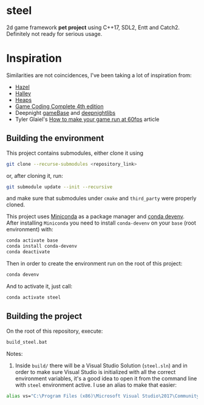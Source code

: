 # steel

2d game framework **pet project** using C++17, SDL2, Entt and Catch2. Definitely not ready for serious
usage.


# Inspiration

Similarities are not coincidences, I've been taking a lot of inspiration from:
* [Hazel](https://github.com/TheCherno/Hazel)
* [Halley](https://github.com/amzeratul/halley)
* [Heaps](https://github.com/HeapsIO/heaps)
* [Game Coding Complete 4th edition](https://github.com/kveratis/GameCode4)
* Deepnight [gameBase](https://github.com/deepnight/gameBase) and [deepnightlibs](https://github.com/deepnight/deepnightLibs)
* Tyler Glaiel's [How to make your game run at 60fps](https://medium.com/@tglaiel/how-to-make-your-game-run-at-60fps-24c61210fe75) article

## Building the environment

This project contains submodules, either clone it using
```bash
git clone --recurse-submodules <repository_link>
```
or, after cloning it, run:
```bash
git submodule update --init --recursive
```
and make sure that submodules under `cmake` and `third_party` were properly cloned.

This project uses [Miniconda](https://docs.conda.io/en/latest/miniconda.html) as a package manager
and [conda devenv](https://github.com/ESSS/conda-devenv). After installing `Miniconda` you need
to install `conda-devenv` on your `base` (root environment) with:

```bash
conda activate base 
conda install conda-devenv
conda deactivate
```

Then in order to create the environment run on the root of this project:
```bash
conda devenv
```

And to activate it, just call:
```bash
conda activate steel
```


## Building the project

On the root of this repository, execute:

```bash
build_steel.bat
```

Notes: 

1. Inside `build/` there will be a Visual Studio Solution (`steel.sln`) and in order to make sure Visual Studio
is initialized with all the correct environment variables, it's a good idea to open it from the command line with 
`steel` environment active. I use an alias to make that easier: 

```bash
alias vs="C:\Program Files (x86)\Microsoft Visual Studio\2017\Community\Common7\IDE\devenv.exe"
```